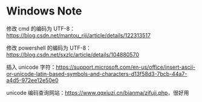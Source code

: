 # Windows Note

修改 cmd 的编码为 UTF-8：<https://blog.csdn.net/mantou_riji/article/details/122313517>

修改 powershell 的编码为 UTF-8：<https://blog.csdn.net/sxzlc/article/details/104880570>

插入 unicode 字符：<https://support.microsoft.com/en-us/office/insert-ascii-or-unicode-latin-based-symbols-and-characters-d13f58d3-7bcb-44a7-a4d5-972ee12e50e0>

unicode 编码查询网站：<https://www.qqxiuzi.cn/bianma/zifuji.php>，很好用